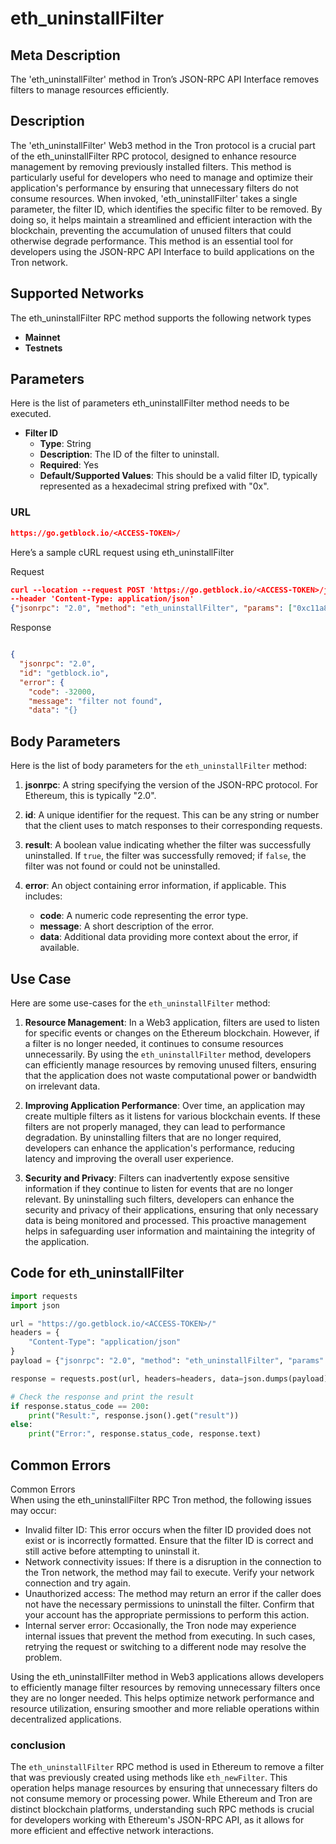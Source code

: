 # eth_uninstallFilter


## Meta Description
The 'eth_uninstallFilter' method in Tron’s JSON-RPC API Interface removes filters to manage resources efficiently.

## Description
The 'eth_uninstallFilter' Web3 method in the Tron protocol is a crucial part of the eth_uninstallFilter RPC protocol, designed to enhance resource management by removing previously installed filters. This method is particularly useful for developers who need to manage and optimize their application's performance by ensuring that unnecessary filters do not consume resources. When invoked, 'eth_uninstallFilter' takes a single parameter, the filter ID, which identifies the specific filter to be removed. By doing so, it helps maintain a streamlined and efficient interaction with the blockchain, preventing the accumulation of unused filters that could otherwise degrade performance. This method is an essential tool for developers using the JSON-RPC API Interface to build applications on the Tron network.

## Supported Networks
The eth_uninstallFilter RPC method supports the following network types
- **Mainnet**
- **Testnets**

## Parameters

Here is the list of parameters eth_uninstallFilter method needs to be executed.

- **Filter ID**
  - **Type**: String
  - **Description**: The ID of the filter to uninstall.
  - **Required**: Yes
  - **Default/Supported Values**: This should be a valid filter ID, typically represented as a hexadecimal string prefixed with "0x".

### URL
```json
https://go.getblock.io/<ACCESS-TOKEN>/
```
Here’s a sample cURL request using eth_uninstallFilter

Request
```json
curl --location --request POST 'https://go.getblock.io/<ACCESS-TOKEN>/jsonrpc' 
--header 'Content-Type: application/json' 
{"jsonrpc": "2.0", "method": "eth_uninstallFilter", "params": ["0xc11a84d5e906ecb9f5c1eb65ee940b154ad37dce8f5ac29c80764508b901d996"], "id": "getblock.io"}
```

Response
```json

{
  "jsonrpc": "2.0",
  "id": "getblock.io",
  "error": {
    "code": -32000,
    "message": "filter not found",
    "data": "{}
```
## Body Parameters

Here is the list of body parameters for the `eth_uninstallFilter` method:

1. **jsonrpc**: A string specifying the version of the JSON-RPC protocol. For Ethereum, this is typically "2.0".

2. **id**: A unique identifier for the request. This can be any string or number that the client uses to match responses to their corresponding requests.

3. **result**: A boolean value indicating whether the filter was successfully uninstalled. If `true`, the filter was successfully removed; if `false`, the filter was not found or could not be uninstalled.

4. **error**: An object containing error information, if applicable. This includes:
   - **code**: A numeric code representing the error type.
   - **message**: A short description of the error.
   - **data**: Additional data providing more context about the error, if available.

## Use Case

Here are some use-cases for the `eth_uninstallFilter` method:

1. **Resource Management**: In a Web3 application, filters are used to listen for specific events or changes on the Ethereum blockchain. However, if a filter is no longer needed, it continues to consume resources unnecessarily. By using the `eth_uninstallFilter` method, developers can efficiently manage resources by removing unused filters, ensuring that the application does not waste computational power or bandwidth on irrelevant data.

2. **Improving Application Performance**: Over time, an application may create multiple filters as it listens for various blockchain events. If these filters are not properly managed, they can lead to performance degradation. By uninstalling filters that are no longer required, developers can enhance the application's performance, reducing latency and improving the overall user experience.

3. **Security and Privacy**: Filters can inadvertently expose sensitive information if they continue to listen for events that are no longer relevant. By uninstalling such filters, developers can enhance the security and privacy of their applications, ensuring that only necessary data is being monitored and processed. This proactive management helps in safeguarding user information and maintaining the integrity of the application.

## Code for eth_uninstallFilter


```python
import requests
import json

url = "https://go.getblock.io/<ACCESS-TOKEN>/"
headers = {
    "Content-Type": "application/json"
}
payload = {"jsonrpc": "2.0", "method": "eth_uninstallFilter", "params": ["0xc11a84d5e906ecb9f5c1eb65ee940b154ad37dce8f5ac29c80764508b901d996"], "id": "getblock.io"}

response = requests.post(url, headers=headers, data=json.dumps(payload))

# Check the response and print the result
if response.status_code == 200:
    print("Result:", response.json().get("result"))
else:
    print("Error:", response.status_code, response.text)
```
## Common Errors

Common Errors  
When using the eth_uninstallFilter RPC Tron method, the following issues may occur:  
- Invalid filter ID: This error occurs when the filter ID provided does not exist or is incorrectly formatted. Ensure that the filter ID is correct and still active before attempting to uninstall it.  
- Network connectivity issues: If there is a disruption in the connection to the Tron network, the method may fail to execute. Verify your network connection and try again.  
- Unauthorized access: The method may return an error if the caller does not have the necessary permissions to uninstall the filter. Confirm that your account has the appropriate permissions to perform this action.  
- Internal server error: Occasionally, the Tron node may experience internal issues that prevent the method from executing. In such cases, retrying the request or switching to a different node may resolve the problem.  

Using the eth_uninstallFilter method in Web3 applications allows developers to efficiently manage filter resources by removing unnecessary filters once they are no longer needed. This helps optimize network performance and resource utilization, ensuring smoother and more reliable operations within decentralized applications.

### conclusion

The `eth_uninstallFilter` RPC method is used in Ethereum to remove a filter that was previously created using methods like `eth_newFilter`. This operation helps manage resources by ensuring that unnecessary filters do not consume memory or processing power. While Ethereum and Tron are distinct blockchain platforms, understanding such RPC methods is crucial for developers working with Ethereum's JSON-RPC API, as it allows for more efficient and effective network interactions.
